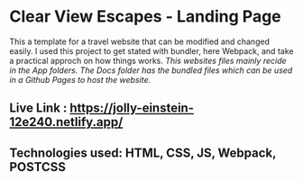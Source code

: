# Clear View Escapes - Landing Page
This a template for a travel website that can be modified and changed easily. I used this project to get stated with bundler, here Webpack, and take a practical approch on how things works. *This websites files mainly recide in the App folders. The Docs folder has the bundled files which can be used in a Github Pages to host the website.*
## Live Link : https://jolly-einstein-12e240.netlify.app/

## Technologies used: HTML, CSS, JS, Webpack, POSTCSS
